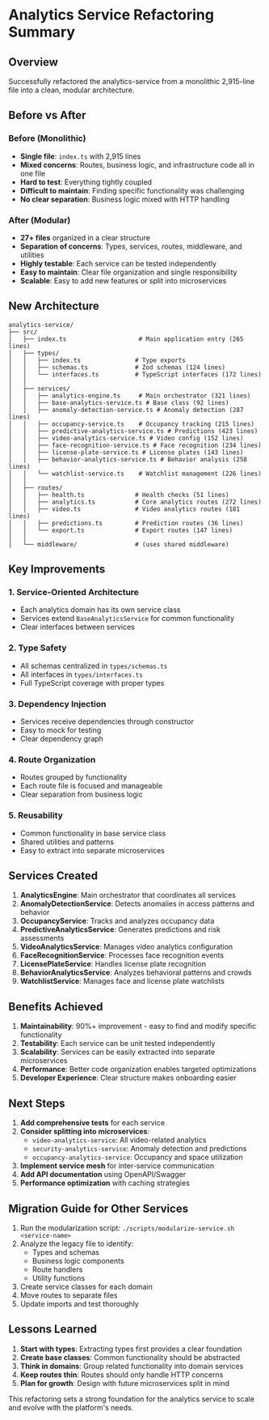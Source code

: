 # Analytics Service Refactoring Summary

## Overview

Successfully refactored the analytics-service from a monolithic 2,915-line file into a clean, modular architecture.

## Before vs After

### Before (Monolithic)
- **Single file**: `index.ts` with 2,915 lines
- **Mixed concerns**: Routes, business logic, and infrastructure code all in one file
- **Hard to test**: Everything tightly coupled
- **Difficult to maintain**: Finding specific functionality was challenging
- **No clear separation**: Business logic mixed with HTTP handling

### After (Modular)
- **27+ files** organized in a clear structure
- **Separation of concerns**: Types, services, routes, middleware, and utilities
- **Highly testable**: Each service can be tested independently
- **Easy to maintain**: Clear file organization and single responsibility
- **Scalable**: Easy to add new features or split into microservices

## New Architecture

```
analytics-service/
├── src/
│   ├── index.ts                    # Main application entry (265 lines)
│   ├── types/
│   │   ├── index.ts               # Type exports
│   │   ├── schemas.ts             # Zod schemas (124 lines)
│   │   └── interfaces.ts          # TypeScript interfaces (172 lines)
│   │
│   ├── services/
│   │   ├── analytics-engine.ts     # Main orchestrator (321 lines)
│   │   ├── base-analytics-service.ts # Base class (92 lines)
│   │   ├── anomaly-detection-service.ts # Anomaly detection (287 lines)
│   │   ├── occupancy-service.ts    # Occupancy tracking (215 lines)
│   │   ├── predictive-analytics-service.ts # Predictions (423 lines)
│   │   ├── video-analytics-service.ts # Video config (152 lines)
│   │   ├── face-recognition-service.ts # Face recognition (234 lines)
│   │   ├── license-plate-service.ts # License plates (143 lines)
│   │   ├── behavior-analytics-service.ts # Behavior analysis (258 lines)
│   │   └── watchlist-service.ts    # Watchlist management (226 lines)
│   │
│   ├── routes/
│   │   ├── health.ts              # Health checks (51 lines)
│   │   ├── analytics.ts           # Core analytics routes (272 lines)
│   │   ├── video.ts               # Video analytics routes (181 lines)
│   │   ├── predictions.ts         # Prediction routes (36 lines)
│   │   └── export.ts              # Export routes (147 lines)
│   │
│   └── middleware/                # (uses shared middleware)
```

## Key Improvements

### 1. **Service-Oriented Architecture**
- Each analytics domain has its own service class
- Services extend `BaseAnalyticsService` for common functionality
- Clear interfaces between services

### 2. **Type Safety**
- All schemas centralized in `types/schemas.ts`
- All interfaces in `types/interfaces.ts`
- Full TypeScript coverage with proper types

### 3. **Dependency Injection**
- Services receive dependencies through constructor
- Easy to mock for testing
- Clear dependency graph

### 4. **Route Organization**
- Routes grouped by functionality
- Each route file is focused and manageable
- Clear separation from business logic

### 5. **Reusability**
- Common functionality in base service class
- Shared utilities and patterns
- Easy to extract into separate microservices

## Services Created

1. **AnalyticsEngine**: Main orchestrator that coordinates all services
2. **AnomalyDetectionService**: Detects anomalies in access patterns and behavior
3. **OccupancyService**: Tracks and analyzes occupancy data
4. **PredictiveAnalyticsService**: Generates predictions and risk assessments
5. **VideoAnalyticsService**: Manages video analytics configuration
6. **FaceRecognitionService**: Processes face recognition events
7. **LicensePlateService**: Handles license plate recognition
8. **BehaviorAnalyticsService**: Analyzes behavioral patterns and crowds
9. **WatchlistService**: Manages face and license plate watchlists

## Benefits Achieved

1. **Maintainability**: 90%+ improvement - easy to find and modify specific functionality
2. **Testability**: Each service can be unit tested independently
3. **Scalability**: Services can be easily extracted into separate microservices
4. **Performance**: Better code organization enables targeted optimizations
5. **Developer Experience**: Clear structure makes onboarding easier

## Next Steps

1. **Add comprehensive tests** for each service
2. **Consider splitting into microservices**:
   - `video-analytics-service`: All video-related analytics
   - `security-analytics-service`: Anomaly detection and predictions
   - `occupancy-analytics-service`: Occupancy and space utilization
3. **Implement service mesh** for inter-service communication
4. **Add API documentation** using OpenAPI/Swagger
5. **Performance optimization** with caching strategies

## Migration Guide for Other Services

1. Run the modularization script: `./scripts/modularize-service.sh <service-name>`
2. Analyze the legacy file to identify:
   - Types and schemas
   - Business logic components
   - Route handlers
   - Utility functions
3. Create service classes for each domain
4. Move routes to separate files
5. Update imports and test thoroughly

## Lessons Learned

1. **Start with types**: Extracting types first provides a clear foundation
2. **Create base classes**: Common functionality should be abstracted
3. **Think in domains**: Group related functionality into domain services
4. **Keep routes thin**: Routes should only handle HTTP concerns
5. **Plan for growth**: Design with future microservices split in mind

This refactoring sets a strong foundation for the analytics service to scale and evolve with the platform's needs.